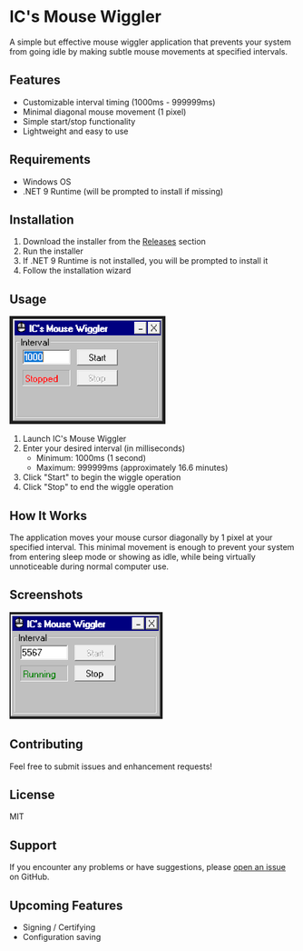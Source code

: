 # IC's Mouse Wiggler

A simple but effective mouse wiggler application that prevents your system from going idle by making subtle mouse movements at specified intervals.

## Features

- Customizable interval timing (1000ms - 999999ms)
- Minimal diagonal mouse movement (1 pixel)
- Simple start/stop functionality
- Lightweight and easy to use

## Requirements

- Windows OS
- .NET 9 Runtime (will be prompted to install if missing)

## Installation

1. Download the installer from the [Releases](https://github.com/iarlaithc/MouseWiggler/releases/tag/release) section
2. Run the installer
3. If .NET 9 Runtime is not installed, you will be prompted to install it
4. Follow the installation wizard

## Usage

![Application Main Window](https://github.com/iarlaithc/MouseWiggler/blob/master/Wiggler/Resources/Images/Examples/Wiggler.PNG)


1. Launch IC's Mouse Wiggler
2. Enter your desired interval (in milliseconds)
   - Minimum: 1000ms (1 second)
   - Maximum: 999999ms (approximately 16.6 minutes)
3. Click "Start" to begin the wiggle operation
4. Click "Stop" to end the wiggle operation

## How It Works

The application moves your mouse cursor diagonally by 1 pixel at your specified interval. This minimal movement is enough to prevent your system from entering sleep mode or showing as idle, while being virtually unnoticeable during normal computer use.

## Screenshots

![Running](https://github.com/iarlaithc/MouseWiggler/blob/master/Wiggler/Resources/Images/Examples/wiggler2.PNG)
## Contributing

Feel free to submit issues and enhancement requests!

## License

MIT

## Support

If you encounter any problems or have suggestions, please [open an issue](issues) on GitHub.

## Upcoming Features
- Signing / Certifying
- Configuration saving
